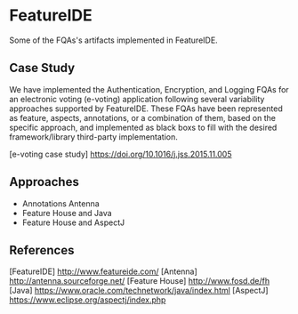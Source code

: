 # FeatureIDE
Some of the FQAs's artifacts implemented in FeatureIDE.

## Case Study
We have implemented the Authentication, Encryption, and Logging FQAs for an electronic voting (e-voting) application following several variability approaches supported by FeatureIDE.
These FQAs have been represented as feature, aspects, annotations, or a combination of them, based on the specific approach, and implemented as black boxs to fill with the desired framework/library third-party implementation.

[e-voting case study] https://doi.org/10.1016/j.jss.2015.11.005

## Approaches
- Annotations Antenna
- Feature House and Java
- Feature House and AspectJ

## References
[FeatureIDE] http://www.featureide.com/
[Antenna] http://antenna.sourceforge.net/
[Feature House] http://www.fosd.de/fh
[Java] https://www.oracle.com/technetwork/java/index.html
[AspectJ] https://www.eclipse.org/aspectj/index.php
